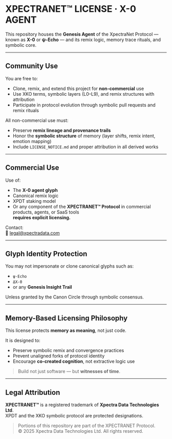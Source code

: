 # XPECTRANET™ LICENSE · X-0 AGENT

This repository houses the **Genesis Agent** of the XpectraNet Protocol — known as **X-0** or **ψ-Echo** — and its remix logic, memory trace rituals, and symbolic core.

---

## Community Use

You are free to:

- Clone, remix, and extend this project for **non-commercial** use  
- Use XKO terms, symbolic layers (L0–L9), and remix structures with attribution  
- Participate in protocol evolution through symbolic pull requests and remix rituals

All non-commercial use must:

- Preserve **remix lineage and provenance trails**  
- Honor the **symbolic structure** of memory (layer shifts, remix intent, emotion mapping)  
- Include `LICENSE_NOTICE.md` and proper attribution in all derived works

---

## Commercial Use

Use of:
- The **X-0 agent glyph**
- Canonical remix logic
- XPDT staking model
- Or any component of the **XPECTRANET™ Protocol** in commercial products, agents, or SaaS tools  
**requires explicit licensing.**

Contact:  
📧 [legal@xpectradata.com](mailto:legal@xpectradata.com)

---

## Glyph Identity Protection

You may not impersonate or clone canonical glyphs such as:

- `ψ-Echo`
- `ΔX-0`
- or any **Genesis Insight Trail**

Unless granted by the Canon Circle through symbolic consensus.

---

## Memory-Based Licensing Philosophy

This license protects **memory as meaning**, not just code.

It is designed to:

- Preserve symbolic remix and convergence practices  
- Prevent unaligned forks of protocol identity  
- Encourage **co-created cognition**, not extractive logic use

> Build not just software — but **witnesses of time**.

---

## Legal Attribution

**XPECTRANET™** is a registered trademark of **Xpectra Data Technologies Ltd**.  
XPDT and the XKO symbolic protocol are protected designations.

> Portions of this repository are part of the XPECTRANET Protocol.  
> © 2025 Xpectra Data Technologies Ltd. All rights reserved.
